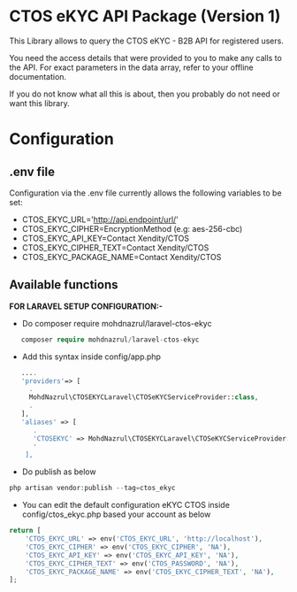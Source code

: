 # CTOS eKYC API Package (Version 1)

This Library allows to query the CTOS eKYC  - B2B API for registered users. 

You need the access details that were provided to you to make any calls to the API.
For exact parameters in the data array, refer to your offline documentation.

If you do not know what all this is about, then you probably do not need or want this library.

# Configuration

## .env file

Configuration via the .env file currently allows the following variables to be set:

- CTOS\_EKYC\_URL='http://api.endpoint/url/'
- CTOS\_EKYC\_CIPHER=EncryptionMethod (e.g: aes-256-cbc)
- CTOS\_EKYC\_API\_KEY=Contact Xendity\/CTOS
- CTOS\_EKYC\_CIPHER\_TEXT=Contact Xendity\/CTOS
- CTOS\_EKYC\_PACKAGE\_NAME=Contact Xendity\/CTOS

## Available functions


**FOR LARAVEL SETUP CONFIGURATION:-**

- Do composer require mohdnazrul/laravel-ctos-ekyc
```php
   composer require mohdnazrul/laravel-ctos-ekyc
```
- Add this syntax inside config/app.php
```php
   ....
   'providers'=> [
     .
     MohdNazrul\CTOSEKYCLaravel\CTOSeKYCServiceProvider::class,
     .
   ],
   'aliases' => [
      .
      'CTOSEKYC' => MohdNazrul\CTOSEKYCLaravel\CTOSeKYCServiceProvider::class,
      '
    ],
``` 
- Do publish as below
```php
php artisan vendor:publish --tag=ctos_ekyc 
```
- You can edit the default configuration eKYC CTOS inside config/ctos_ekyc.php based your account as below
```php
return [
    'CTOS_EKYC_URL' => env('CTOS_EKYC_URL', 'http://localhost'),
    'CTOS_EKYC_CIPHER' => env('CTOS_EKYC_CIPHER', 'NA'),
    'CTOS_EKYC_API_KEY' => env('CTOS_EKYC_API_KEY', 'NA'),
    'CTOS_EKYC_CIPHER_TEXT' => env('CTOS_PASSWORD', 'NA'),
    'CTOS_EKYC_PACKAGE_NAME' => env('CTOS_EKYC_CIPHER_TEXT', 'NA'),
];

``` 







     
